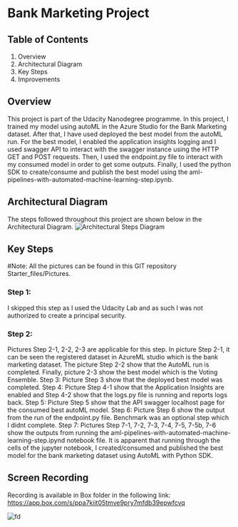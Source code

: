
# Bank Marketing Project

## Table of Contents

<ol>
<li>Overview</li>
<li>Architectural Diagram</li>
<li>Key Steps</li>
<li>Improvements</li>
</ol> 

## Overview
This project is part of the Udacity Nanodegree programme. In this project, I trained my model using autoML in the Azure Studio for the Bank Marketing dataset. After that, I have used deployed the best model from the autoML run. For the best model, I enabled the application insights logging and I used swagger API to interact with the swagger instance using the HTTP GET and POST requests. Then, I used the endpoint.py file to interact with my consumed model in order to get some outputs. Finally, I used the python SDK to create/consume and publish the best model using the aml-pipelines-with-automated-machine-learning-step.ipynb.

## Architectural Diagram

The steps followed throughout this project are shown below in the Architectural Diagram. 
![Architectural Steps Diagram](https://github.com/thanasisvax/MLops-Operations/blob/master/starter_files/Pictures/Architectural%20Steps%20Diagram.PNG)

## Key Steps

#Note: All the pictures can be found in this GIT repository Starter_files/Pictures. 

### Step 1: 
<p>I skipped this step as I used the Udacity Lab and as such I was not authorized to create a principal security.</p>

### Step 2: 
<p>Pictures Step 2-1, 2-2, 2-3 are applicable for this step. In picture Step 2-1, it can be seen the registered dataset in AzureML studio which is the bank marketing dataset. The picture Step 2-2 show that the AutoML run is completed. Finally, picture 2-3 show the best model which is the Voting Ensemble. 
Step 3: Picture Step 3 show that the deployed best model was completed.
Step 4: Picture Step 4-1 show that the Application Insights are enabled and Step 4-2 show that the logs.py file is running and reports logs back.
Step 5: Picture Step 5 show that the API swagger localhost page for the consumed best autoML model.
Step 6: Picture Step 6 show the output from the run of the endpoint.py file. Benchmark was an optional step which I didnt complete.
Step 7: Pictures Step 7-1, 7-2, 7-3, 7-4, 7-5, 7-5b, 7-6 show the outputs from running the aml-pipelines-with-automated-machine-learning-step.ipynd notebook file. It is apparent that running through the cells of the jupyter notebook, I created/consumed and published the best model for the bank marketing dataset using AutoML with Python SDK. 

## Screen Recording

Recording is available in Box folder in the following link:
https://app.box.com/s/ppa7kiit05tmve9pry7mfdb39epwfcvq

 ![fd](https://github.com/thanasisvax/MLops-Operations/blob/master/starter_files/Pictures/Step%202-1.PNG)
 
